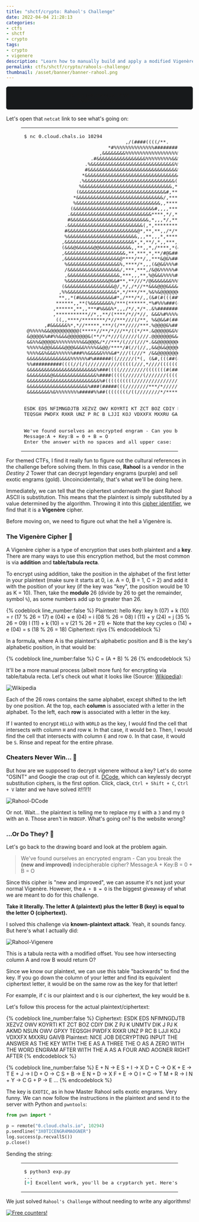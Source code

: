 ```yaml
---
title: "shctf/crypto: Rahool's Challenge"
date: 2022-04-04 21:28:13
categories:
- ctfs
- shctf
- crypto
tags:
- crypto
- vigenere
description: "Learn how to manually build and apply a modified Vigenère Cipher! This is my writeup for the Space Heroes CTF cryptography challenge \"Rahool's Challenge\"."
permalink: ctfs/shctf/crypto/rahools-challenge/
thumbnail: /asset/banner/banner-rahool.png
---
```


<style>
    .box {
        border: 1px solid rgb(23, 25, 27);
        border-radius: 5px;
        background-color: rgb(23, 25, 27);
        padding: 1rem;
        font-size: 90%;
        text-align: center;
        margin-top: 1rem;
        margin-bottom: 1rem;
    }
    .flex-container {
        display: flex;
        flex-wrap: nowrap;
        justify-content: center;
    }
</style>

<div class="box">
<code>nc 0.cloud.chals.io 10294</code><br>
<b>Author</b>: excaligator
</div>

  Let's open that `netcat` link to see what's going on:

  <figure class="highlight text">
    <table>
      <tr>
        <td class="code">
          <pre><span class="line"><span class="line"><span class="meta prompt_">$ </span>nc 0.cloud.chals.io 10294</span><br><span class="line">                                   ,/(####((((/**.                                                  </span><br><span class="line">                             *#%%%%%%%%%%%%%%########(#####((((/*,                                  </span><br><span class="line">                          ,&amp;&amp;&amp;&amp;&amp;&amp;&amp;&amp;%%%%%%%%%%%%%%%%%%%%%%%%#(##((((///*                              </span><br><span class="line">                       .#&amp;&amp;&amp;&amp;&amp;&amp;&amp;&amp;&amp;&amp;&amp;&amp;&amp;&amp;&amp;&amp;&amp;%%%%%%%%%&amp;&amp;%%%%###((((*,.     ...                          </span><br><span class="line">                     .%&amp;&amp;&amp;&amp;&amp;&amp;&amp;&amp;&amp;&amp;&amp;&amp;&amp;&amp;&amp;&amp;&amp;&amp;&amp;&amp;&amp;&amp;&amp;&amp;&amp;&amp;&amp;&amp;&amp;%%%%%%%,.,               .                       </span><br><span class="line">                     #&amp;&amp;&amp;&amp;&amp;&amp;&amp;&amp;&amp;&amp;&amp;&amp;&amp;&amp;&amp;&amp;&amp;&amp;&amp;&amp;&amp;&amp;&amp;&amp;&amp;&amp;&amp;&amp;&amp;&amp;&amp;%%%%,,,, .. ..             .                    </span><br><span class="line">                    *&amp;&amp;&amp;&amp;&amp;&amp;&amp;&amp;&amp;&amp;&amp;&amp;&amp;&amp;&amp;&amp;&amp;&amp;&amp;&amp;&amp;&amp;&amp;&amp;&amp;&amp;&amp;&amp;&amp;&amp;&amp;&amp;&amp;#,*,*,,,,..,                .                  </span><br><span class="line">                   .%&amp;&amp;&amp;&amp;&amp;&amp;&amp;&amp;&amp;&amp;&amp;&amp;&amp;&amp;&amp;&amp;&amp;&amp;&amp;&amp;&amp;&amp;&amp;&amp;&amp;&amp;&amp;&amp;&amp;&amp;&amp;(*****,//,..., ,.  .  .,..                       </span><br><span class="line">                   %&amp;&amp;&amp;&amp;&amp;&amp;&amp;&amp;&amp;&amp;&amp;&amp;&amp;&amp;&amp;&amp;&amp;&amp;&amp;&amp;&amp;&amp;&amp;&amp;&amp;&amp;&amp;&amp;&amp;&amp;&amp;,****,***,*.****... .*//((((/,                    </span><br><span class="line">                  (&amp;&amp;&amp;&amp;&amp;&amp;&amp;&amp;&amp;&amp;&amp;&amp;&amp;&amp;&amp;&amp;&amp;&amp;&amp;&amp;&amp;&amp;&amp;&amp;&amp;&amp;&amp;&amp;&amp;&amp;#,***//**,**,*,***,,*((/////(##(*                   </span><br><span class="line">                 *&amp;&amp;&amp;&amp;&amp;&amp;&amp;&amp;&amp;&amp;&amp;&amp;&amp;&amp;&amp;&amp;&amp;&amp;&amp;&amp;&amp;&amp;&amp;&amp;&amp;&amp;&amp;&amp;&amp;&amp;/,****,**,**,,*,*,,/##/////((/(%#/.,                 </span><br><span class="line">                 %&amp;&amp;&amp;&amp;&amp;&amp;&amp;&amp;&amp;&amp;&amp;&amp;&amp;&amp;&amp;&amp;&amp;&amp;&amp;&amp;&amp;&amp;&amp;&amp;&amp;&amp;&amp;&amp;&amp;,,*********/,,*/*,/%&amp;########%%#(%/..                 </span><br><span class="line">                (&amp;&amp;&amp;&amp;&amp;&amp;&amp;&amp;&amp;&amp;&amp;&amp;&amp;&amp;&amp;&amp;&amp;&amp;&amp;&amp;&amp;&amp;&amp;&amp;&amp;&amp;&amp;&amp;#,,,,***,**,**//*,,(&amp;%###%%%%%#((&amp;&amp;%%(.                 </span><br><span class="line">               .&amp;&amp;&amp;&amp;&amp;&amp;&amp;&amp;&amp;&amp;&amp;&amp;&amp;&amp;&amp;&amp;&amp;&amp;&amp;&amp;&amp;&amp;&amp;&amp;&amp;&amp;&amp;&amp;****,*/,*,**/***,,,%&amp;####%&amp;%%%%#/*#&amp;&amp;&amp;(/,                </span><br><span class="line">               #&amp;&amp;&amp;&amp;&amp;&amp;&amp;&amp;&amp;&amp;&amp;&amp;&amp;&amp;&amp;&amp;&amp;&amp;&amp;&amp;&amp;&amp;&amp;&amp;&amp;&amp;&amp;,*,,,*/,**///*,**,/&amp;&amp;#(*.,%%%(/(%(#(&amp;&amp;&amp;#(.                </span><br><span class="line">              .&amp;&amp;&amp;&amp;&amp;&amp;&amp;&amp;&amp;&amp;&amp;&amp;&amp;&amp;&amp;&amp;&amp;&amp;&amp;&amp;&amp;&amp;&amp;&amp;&amp;&amp;(,*,**********/,**/%&amp;&amp;%%%(. .###(/*/(%&amp;&amp;&amp;#*,                </span><br><span class="line">              #&amp;&amp;&amp;&amp;&amp;&amp;&amp;&amp;&amp;&amp;&amp;&amp;&amp;&amp;&amp;&amp;&amp;&amp;&amp;&amp;&amp;&amp;&amp;&amp;@*,**,**,,/*/*,,,,/&amp;@&amp;#%%%##(,  ,,,,.. /&amp;&amp;&amp;/,,                </span><br><span class="line">              %&amp;&amp;&amp;&amp;&amp;&amp;&amp;&amp;&amp;&amp;&amp;&amp;&amp;&amp;&amp;&amp;&amp;&amp;&amp;&amp;&amp;&amp;&amp;&amp;,,,**,,,*,*****,/%@@%#####%%#,.    ..  *&amp;&amp;%(.                 </span><br><span class="line">             ,&amp;&amp;&amp;&amp;&amp;&amp;&amp;&amp;&amp;&amp;&amp;&amp;&amp;&amp;&amp;&amp;&amp;&amp;&amp;&amp;&amp;&amp;&amp;&amp;*,*,**/,*,,***,/#@@%((((%#####(,.      .*&amp;&amp;#(,                 </span><br><span class="line">             (&amp;&amp;&amp;@&amp;&amp;&amp;&amp;&amp;&amp;@@&amp;&amp;&amp;&amp;&amp;&amp;&amp;&amp;&amp;&amp;&amp;,,**,,*,/****,*(&amp;@&amp;(((##&amp;&amp;&amp;&amp;&amp;&amp;%##(/,. ...(&amp;&amp;#,                  </span><br><span class="line">             ,&amp;&amp;&amp;&amp;&amp;&amp;&amp;&amp;&amp;&amp;&amp;&amp;&amp;&amp;&amp;&amp;&amp;&amp;&amp;&amp;&amp;,**,***,*,**/#@&amp;###(#((#####((/*,,*,.. ...,&amp;%* .                  </span><br><span class="line">             ,&amp;&amp;&amp;&amp;&amp;&amp;&amp;&amp;&amp;&amp;&amp;&amp;&amp;&amp;&amp;&amp;&amp;&amp;&amp;@****/**/,,***&amp;@&amp;%######%%&amp;&amp;&amp;&amp;%#######%#,,..#&amp;#, .                  </span><br><span class="line">              %&amp;&amp;&amp;&amp;&amp;&amp;&amp;&amp;&amp;&amp;&amp;&amp;&amp;&amp;&amp;&amp;&amp;&amp;%,****/*,,,(&amp;@&amp;&amp;%%%#####(############(*../,.%%(, .                  </span><br><span class="line">              /&amp;&amp;&amp;&amp;&amp;&amp;&amp;&amp;&amp;&amp;&amp;&amp;&amp;&amp;&amp;&amp;&amp;&amp;/,***,***,/&amp;@&amp;%%%%%#########((/*,,,,,,,...,*&amp;#( ,                   </span><br><span class="line">              ,&amp;&amp;&amp;&amp;&amp;&amp;&amp;&amp;&amp;&amp;&amp;&amp;&amp;&amp;&amp;&amp;&amp;&amp;,***,,,**,%@&amp;&amp;&amp;%%%%#########(/*,.       ...#%(/ .                   </span><br><span class="line">              %&amp;&amp;&amp;&amp;&amp;&amp;&amp;&amp;&amp;&amp;&amp;&amp;&amp;&amp;@&amp;&amp;#**,**///*/@&amp;&amp;&amp;&amp;&amp;&amp;&amp;%%%%%%%%#####(/**,,...../%#(,.                    </span><br><span class="line">             (&amp;&amp;&amp;&amp;&amp;&amp;&amp;&amp;&amp;&amp;&amp;&amp;&amp;&amp;&amp;&amp;&amp;@/,*/,/*//**&amp;&amp;&amp;@@@&amp;&amp;&amp;&amp;&amp;&amp;&amp;&amp;%%%%%%%%%%#%#(*,*####(*,                    </span><br><span class="line">            ,%%&amp;&amp;&amp;&amp;&amp;&amp;&amp;&amp;&amp;&amp;&amp;&amp;&amp;&amp;&amp;&amp;&amp;*,*/***/**,%&amp;%&amp;@@@@@@@@@@&amp;&amp;&amp;&amp;&amp;%%%%%%##(, ./(##(,,                    </span><br><span class="line">            **,,*(#&amp;&amp;&amp;&amp;&amp;&amp;&amp;&amp;&amp;&amp;&amp;&amp;#*,/***/*/,,(&amp;#(#(((##%&amp;&amp;&amp;&amp;&amp;&amp;&amp;&amp;&amp;%%####/.   ,/(((*.                    </span><br><span class="line">           ******,,**(%&amp;&amp;&amp;&amp;&amp;&amp;&amp;%/***(******.*%#%%%###(#((((##(*.            ,/((,                     </span><br><span class="line">          ,******,**,,***#%&amp;&amp;&amp;%*,,,/*/,*/*..&amp;%########((((##(/*,.            //.                     </span><br><span class="line">          ,***********//*,,**/(****/*//*//, &amp;&amp;&amp;%#%%%%###(((////(**..         ,///*******,.           </span><br><span class="line">           ((,,****/********/*//***///(/**, %&amp;@&amp;&amp;#(######((((/**, .   .       //#%&amp;&amp;&amp;&amp;&amp;%(***/,       </span><br><span class="line">       ,#&amp;&amp;&amp;&amp;&amp;&amp;%*,*//*****,***/(/**/////***.%@@@@&amp;%##(/(/((((#((/,..    .    .//(#%&amp;&amp;&amp;&amp;%(********    </span><br><span class="line"> @%%%%%&amp;&amp;@@@@@@@@@@(*****//**/*///**/((*/**.&amp;@@@@@&amp;&amp;%%%##(/*,,/..... .     . *((#/*####(/***/********</span><br><span class="line"> &amp;@@@@&amp;%##%%&amp;&amp;&amp;@@@@@@@&amp;(**/*/*///(/////(///.@@@@@@@&amp;&amp;&amp;%%&amp;%###((**/....   ,, .#((#//((#(/***//******/*</span><br><span class="line"> &amp;&amp;%%&amp;@@@@&amp;%%%%%%%%%&amp;&amp;@@@&amp;/*//***/(///(///*.&amp;&amp;@@@@@@@@@&amp;%#%%####((,*,,.,,,  (#(##/(##(******/*****///</span><br><span class="line"> %%%%%&amp;@@&amp;&amp;&amp;&amp;&amp;@@@&amp;&amp;&amp;&amp;%%%%&amp;&amp;@@/****/#(//(//,,&amp;&amp;@&amp;&amp;@@@@@@@@&amp;&amp;%#(#%%/#/.,... ,#((/*//**(******/*****////</span><br><span class="line"> %%%%&amp;&amp;%&amp;&amp;&amp;%%%%%%###%%&amp;&amp;&amp;&amp;&amp;%%%&amp;#*///((///* /&amp;&amp;@@@@@@@@@@@@@@@&amp;%(/*,,.. *#%#*****///**/****/*****////*</span><br><span class="line"> &amp;&amp;&amp;&amp;&amp;&amp;&amp;&amp;&amp;&amp;&amp;&amp;&amp;&amp;&amp;%%%%%%#%######((//////(*(, (&amp;#,(((##(##((##&amp;&amp;&amp;%%#/****//(((%%**//*///((/(/****//(/***</span><br><span class="line"> %%##########((((//(/(///////////(((((///,*////((((((((/(((((#(((((//***///((%%*///////((/(*//(/****/</span><br><span class="line"> &amp;&amp;&amp;&amp;&amp;&amp;&amp;&amp;&amp;&amp;&amp;&amp;&amp;&amp;&amp;&amp;&amp;&amp;&amp;&amp;&amp;&amp;&amp;&amp;%###((((/////////(((((((#(######(((//////(///((//***//&amp;(*///*////((((/**///*</span><br><span class="line"> &amp;&amp;&amp;&amp;&amp;&amp;&amp;&amp;@&amp;&amp;&amp;&amp;&amp;&amp;&amp;&amp;&amp;&amp;&amp;&amp;&amp;&amp;&amp;%####(((((//////(///////((((((///(((((((((((((/////////(&amp;/*/////**/(((/*///*</span><br><span class="line"> &amp;&amp;&amp;&amp;&amp;&amp;&amp;&amp;&amp;&amp;&amp;&amp;&amp;&amp;&amp;&amp;&amp;&amp;&amp;&amp;&amp;&amp;&amp;&amp;&amp;%#((((((((((//////////////////////((((((((((////////////(%/**//*/*///(/////</span><br><span class="line"> &amp;&amp;&amp;&amp;&amp;&amp;&amp;&amp;&amp;&amp;&amp;&amp;&amp;&amp;&amp;&amp;&amp;&amp;&amp;&amp;&amp;%###(#####(((////////***/*/////*////////////////////////////(#&amp;&amp;(**////***/((#(</span><br><span class="line"> &amp;&amp;&amp;&amp;&amp;&amp;&amp;&amp;%&amp;%%%%%%%%#####%%##((((((((/((////////*/*****////////*/*//////////(((####((/##**/****//,</span><br><span class="line"></span><br><span class="line"></span><br><span class="line">ESDK EDS NFIMNGDJTB XEZVZ OWV KOYRTI KT ZCT BOZ CDIY DIK Z PJ K UNMTV DIK J PJ K AKMD NSUN OWV GPXY </span><br><span class="line">TEQSGH PWDFX RXKR UNZ P RC B LJJI KOJ VDXXFX MXXRU GAIVB</span><br><span class="line"></span><br><span class="line"></span><br><span class="line">We&#x27;ve found ourselves an encrypted engram - Can you break the (new and improved) indecipherable cipher?</span><br><span class="line">Message:A + Key:B = 0 + B = O</span><br><span class="line">Enter the answer with no spaces and all upper case:</span><br></pre>
        </td>
      </tr>
    </table>
  </figure>


  For themed CTFs, I find it really fun to figure out the cultural references in the challenge before solving them. In this case, **Rahool** is a vendor in the *Destiny 2* Tower that can decrypt legendary engrams (purple) and sell exotic engrams (gold). Uncoincidentally, that's what we'll be doing here.
  
  Immediately, we can tell that the ciphertext underneath the giant Rahool ASCII is substitution. This means that the plaintext is simply substituted by a value determined by the algorithm. Throwing it into this [cipher identifier](https://www.boxentriq.com/code-breaking/cipher-identifier), we find that it is a **Vigenère** cipher.
  
  Before moving on, we need to figure out what the hell a Vigenère is.

### The Vigenère Cipher 🔐
  
  A Vigenère cipher is a type of encryption that uses both plaintext and a **key**. There are many ways to use this encryption method, but the most common is via **addition** and **table/tabula recta**.
  
  To encrypt using addition, take the position in the alphabet of the first letter in your plaintext (make sure it starts at 0, i.e. A = 0, B = 1, C = 2) and add it with the position of your key (if the key was "key", the position would be 10 as K = 10). Then, take the **modulo** 26 (divide by 26 to get the remainder, symbol `%`), as some numbers add up to greater than 26.

  {% codeblock line_number:false %}
  Plaintext: hello
  Key: key
  h (07) + k (10) = r (17 % 26 = 17)
  e (04) + e (04) = i (08 % 26 = 08)
  l (11) + y (24) = j (35 % 26 = 09)
  l (11) + k (10) = v (21 % 26 = 21) <- Note that the key cycles
  o (14) + e (04) = s (18 % 26 = 18)
  Ciphertext: rijvs
  {% endcodeblock %}

  In a formula, where A is the plaintext's alphabetic position and B is the key's alphabetic position, in that would be:

  {% codeblock line_number:false %}
  C = (A + B) % 26
  {% endcodeblock %}
  
  It'll be a more manual process (albeit more fun) for encrypting via table/tabula recta. Let's check out what it looks like (Source: [Wikipedia](https://en.wikipedia.org/wiki/Tabula_recta)):
  
  ![Wikipedia](https://upload.wikimedia.org/wikipedia/commons/thumb/9/9a/Vigen%C3%A8re_square_shading.svg/1024px-Vigen%C3%A8re_square_shading.svg.png)
  
Each of the 26 rows contains the same alphabet, except shifted to the left by one position. At the top, each **column** is associated with a letter in the alphabet. To the left, each **row** is associated with a letter in the key.

If I wanted to encrypt `HELLO` with `WORLD` as the key, I would find the cell that intersects with column `H` and row `W`. In that case, it would be `D`. Then, I would find the cell that intersects with column `E` and row `O`. In that case, it would be `S`. Rinse and repeat for the entire phrase.

### Cheaters Never Win... 🏴

  But how are we supposed to decrypt vigenere without a key? Let's do some "OSINT" and Google the crap out of it. [DCode](https://www.dcode.fr/vigenere-cipher), which can keylessly decrypt substitution ciphers, is the first option. Click, clack, `Ctrl + Shift + C`, `Ctrl + V` later and we have solved it!!1!1!
  
![Rahool-DCode](https://github.com/WhileSEC/shctf/blob/main/images/rahool-dcode.PNG?raw=true)

Or not. Wait... the plaintext is telling me to replace my `E` with a `3` and my `O` with an `0`. Those aren't in `RKBGVP`. What's going on? Is the website wrong?

### ...Or Do They? 🚩

Let's go back to the drawing board and look at the problem again.
> We've found ourselves an encrypted engram - Can you break the **(new and improved)** indecipherable cipher?
Message:A + Key:B = 0 + B = O

Since this cipher is "new and improved", we can assume it's not just your normal Vigenère. However, the `A + B = O` is the biggest giveaway of what we are meant to do for this challenge.

**Take it literally. The letter A (plaintext) plus the letter B (key) is equal to the letter O (ciphertext).**

I solved this challenge via **known-plaintext attack**. Yeah, it sounds fancy. But here's what I actually did:

![Rahool-Vigenere](https://github.com/WhileSEC/shctf/blob/main/images/rahool-vigenere.PNG?raw=true)
  
  This is a tabula recta with a modified offset. You see how intersecting column A and row B would return O?
  
  Since we know our plaintext, we can use this table "backwards" to find the key. If you go down the column of your letter and find its equivalent ciphertext letter, it would be on the same row as the key for that letter!
  
  For example, if `C` is our plaintext and `Q` is our ciphertext, the key would be `B`.
  
  Let's follow this process for the actual plaintext/ciphertext:

{% codeblock line_number:false %}
Ciphertext: ESDK EDS NFIMNGDJTB XEZVZ OWV KOYRTI KT ZCT BOZ CDIY DIK Z PJ K UNMTV DIK J PJ K AKMD NSUN OWV GPXY 
TEQSGH PWDFX RXKR UNZ P RC B LJJI KOJ VDXXFX MXXRU GAIVB
Plaintext: NICE JOB DECRYPTING INPUT THE ANSWER AS THE KEY WITH THE E AS A THREE THE O AS A ZERO WITH THE WORD
ENGRAM AFTER WITH THE A AS A FOUR AND AOGNER RIGHT AFTER
{% endcodeblock %}

{% codeblock line_number:false %}
E + N -> E
S + I -> X
D + C -> O
K + E -> T
E + J -> I
D + O -> C
S + B -> E
N + D -> X
F + E -> O
I + C -> T
M + R -> I
N + Y -> C
G + P -> E
...
{% endcodeblock %}

The key is `EXOTIC`, as in how Master Rahool sells exotic engrams. Very funny.
We can now follow the instructions in the plaintext and send it to the server with Python and `pwntools`:

```py
from pwn import *

p = remote("0.cloud.chals.io", 10294)
p.sendline("3X0TICENGR4MAOGNER")
log.success(p.recvallS())
p.close()
```

Sending the string:

<figure class="highlight console">
  <table>
    <tr>
      <td class="code">
        <pre><span class="line"><span class="meta prompt_">$ </span><span class="language-bash">python3 exp.py</span></span><br><span class="line">...</span><br><span class="line">[<span style="color:#47D4B9"><b>+</b></span>] Excellent work, you&#x27;ll be a cryptarch yet. Here&#x27;s your flag: shctf&#123;c0Me_baCk_s0on_w3_n33d_the_chAll3nge&#125;</span><br></pre>
      </td>
    </tr>
  </table>
</figure>

We just solved `Rahool's Challenge` without needing to write any algorithms!

<a href="https://info.flagcounter.com/8Xkk"><img src="https://s01.flagcounter.com/count2/8Xkk/bg_212326/txt_C9CACC/border_C9CACC/columns_3/maxflags_12/viewers_3/labels_0/pageviews_1/flags_1/percent_0/" alt="Free counters!" border="0"></a>
